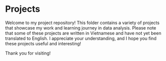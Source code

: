 # Projects

Welcome to my project repository! This folder contains a variety of projects that showcase my work and learning journey in data analysis. Please note that some of these projects are written in Vietnamese and have not yet been translated to English. I appreciate your understanding, and I hope you find these projects useful and interesting!

Thank you for visiting!
